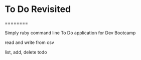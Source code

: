 # To Do Revisited
========

Simply ruby command line To Do application for Dev Bootcamp   

read and write from csv   

list, add, delete todo
